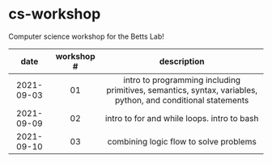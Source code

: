 # cs-workshop

Computer science workshop for the Betts Lab!

| date | workshop # | description |
|:---:|:--:|:---:|
| 2021-09-03 | 01 | intro to programming including primitives, semantics, syntax, variables, python, and conditional statements |
| 2021-09-09 | 02 | intro to for and while loops. intro to bash |
| 2021-09-10 | 03 | combining logic flow to solve problems |
